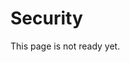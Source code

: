 <!-- status: Published -->
<!-- created: 2020-07-24 13:37:00+00:00 -->
<!-- language: en -->
<!-- title: Security -->

# Security

This page is not ready yet.
